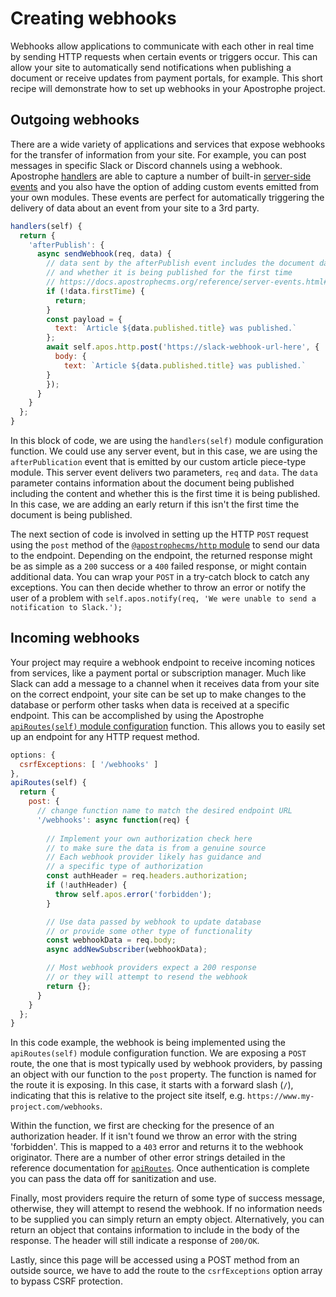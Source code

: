 # Creating webhooks

Webhooks allow applications to communicate with each other in real time by sending HTTP requests when certain events or triggers occur. This can allow your site to automatically send notifications when publishing a document or receive updates from payment portals, for example. This short recipe will demonstrate how to set up webhooks in your Apostrophe project.

## Outgoing webhooks

There are a wide variety of applications and services that expose webhooks for the transfer of information from your site. For example, you can post messages in specific Slack or Discord channels using a webhook. Apostrophe [handlers](/reference/module-api/module-overview.html#handlers-self) are able to capture a number of built-in [server-side events](../reference/server-events.md) and you also have the option of adding custom events emitted from your own modules. These events are perfect for automatically triggering the delivery of data about an event from your site to a 3rd party.

<AposCodeBlock>

```javascript
handlers(self) {
  return {
    'afterPublish': {
      async sendWebhook(req, data) {
        // data sent by the afterPublish event includes the document data 
        // and whether it is being published for the first time
        // https://docs.apostrophecms.org/reference/server-events.html#afterpublish
        if (!data.firstTime) {
          return;
        }
        const payload = {
          text: `Article ${data.published.title} was published.`
        };
        await self.apos.http.post('https://slack-webhook-url-here', {
          body: {
            text: `Article ${data.published.title} was published.`
        }
        });
      }
    }
  };
}
```
  <template v-slot:caption>
    /modules/article/index.js
    </template>

</AposCodeBlock>

In this block of code, we are using the `handlers(self)` module configuration function. We could use any server event, but in this case, we are using the `afterPublication` event that is emitted by our custom article piece-type module. This server event delivers two parameters, `req` and `data`. The `data` parameter contains information about the document being published including the content and whether this is the first time it is being published. In this case, we are adding an early return if this isn't the first time the document is being published.

The next section of code is involved in setting up the HTTP `POST` request using the `post` method of the [`@apostrophecms/http` module](https://docs.apostrophecms.org/reference/modules/http.html#async-post-url-options) to send our data to the endpoint. Depending on the endpoint, the returned response might be as simple as a `200` success or a `400` failed response, or might contain additional data. You can wrap your `POST` in a try-catch block to catch any exceptions. You can then decide whether to throw an error or notify the user of a problem with `self.apos.notify(req, 'We were unable to send a notification to Slack.');`

## Incoming webhooks

Your project may require a webhook endpoint to receive incoming notices from services, like a payment portal or subscription manager. Much like Slack can add a message to a channel when it receives data from your site on the correct endpoint, your site can be set up to make changes to the database or perform other tasks when data is received at a specific endpoint. This can be accomplished by using the Apostrophe [`apiRoutes(self)` module configuration](https://docs.apostrophecms.org/reference/module-api/module-overview.html#apiroutes-self) function. This allows you to easily set up an endpoint for any HTTP request method.

<AposCodeBlock>

```javascript
options: {
  csrfExceptions: [ '/webhooks' ]
},
apiRoutes(self) {
  return {
    post: {
      // change function name to match the desired endpoint URL
      '/webhooks': async function(req) {
        
        // Implement your own authorization check here
        // to make sure the data is from a genuine source
        // Each webhook provider likely has guidance and 
        // a specific type of authorization
        const authHeader = req.headers.authorization;
        if (!authHeader) {
          throw self.apos.error('forbidden');
        }

        // Use data passed by webhook to update database
        // or provide some other type of functionality
        const webhookData = req.body;
        async addNewSubscriber(webhookData);

        // Most webhook providers expect a 200 response
        // or they will attempt to resend the webhook
        return {};
      }
    }
  };
}
```
  <template v-slot:caption>
    /modules/subscription/index.js
  </template>

</AposCodeBlock>

In this code example, the webhook is being implemented using the `apiRoutes(self)` module configuration function. We are exposing a `POST` route, the one that is most typically used by webhook providers, by passing an object with our function to the `post` property. The function is named for the route it is exposing. In this case, it starts with a forward slash (`/`), indicating that this is relative to the project site itself, e.g. `https://www.my-project.com/webhooks`.

Within the function, we first are checking for the presence of an authorization header. If it isn't found we throw an error with the string 'forbidden'. This is mapped to a `403` error and returns it to the webhook originator. There are a number of other error strings detailed in the reference documentation for [`apiRoutes`](https://docs.apostrophecms.org/reference/module-api/module-overview.html#returning-error-codes). Once authentication is complete you can pass the data off for sanitization and use.

Finally, most providers require the return of some type of success message, otherwise, they will attempt to resend the webhook. If no information needs to be supplied you can simply return an empty object. Alternatively, you can return an object that contains information to include in the body of the response. The header will still indicate a response of `200/OK`.

Lastly, since this page will be accessed using a POST method from an outside source, we have to add the route to the `csrfExceptions` option array to bypass CSRF protection.
